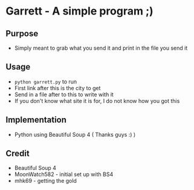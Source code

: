 # Garrett - A simple program ;)

## Purpose
-   Simply meant to grab what you send it and print in the file you send it

## Usage
-   `python garrett.py` to run
-   First link after this is the city to get
-   Send in a file after to this to write with it
-   If you don't know what site it is for, I do not know how you got this

## Implementation
-   Python using Beautiful Soup 4 ( Thanks guys :) )

## Credit
-   Beautiful Soup 4
-   MoonWatch582 - initial set up with BS4
-   mhk69 - getting the gold